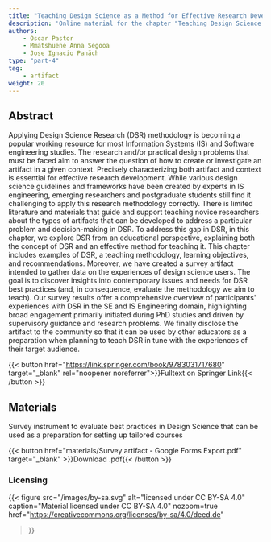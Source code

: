 ```yaml
---
title: "Teaching Design Science as a Method for Effective Research Development"
description: 'Online material for the chapter "Teaching Design Science as a Method for Effective Research Development"'
authors:
    - Oscar Pastor
    - Mmatshuene Anna Segooa
    - Jose Ignacio Panäch
type: "part-4"
tag: 
    - artifact
weight: 20
---
```


## Abstract

Applying Design Science Research (DSR) methodology is becoming a popular working resource for most Information Systems (IS) and Software engineering studies. The research and/or practical design problems that must be faced aim to answer the question of how to create or investigate an artifact in a given context. Precisely characterizing both artifact and context is essential for effective research development. While various design science guidelines and frameworks have been created by experts in IS engineering, emerging researchers and postgraduate students still find it challenging to apply this research methodology correctly. There is limited literature and materials that guide and support teaching novice researchers about the types of artifacts that can be developed to address a particular problem and decision-making in DSR. To address this gap in DSR, in this chapter, we explore DSR from an educational perspective, explaining both the concept of DSR and an effective method for teaching it. This chapter includes
examples of DSR, a teaching methodology, learning objectives, and recommendations. Moreover, we have created a survey artifact intended to gather data on the experiences of design science users. The goal is to discover insights into contemporary issues and needs for DSR best practices (and, in consequence, evaluate the methodology we aim to teach). Our survey results offer a comprehensive overview of participants' experiences with DSR in the SE and IS Engineering domain, highlighting broad engagement primarily initiated during PhD studies and driven by supervisory guidance and research problems. We finally disclose the artifact to the community so that it can be used by other educators as a preparation when planning to teach DSR in tune with the experiences of their target audience.

{{< button href="https://link.springer.com/book/9783031717680" target="_blank" rel="noopener noreferrer">}}Fulltext on Springer Link{{< /button >}}

## Materials

Survey instrument to evaluate best practices in Design Science that can be used as a preparation for setting up tailored courses

{{< button href="materials/Survey artifact - Google Forms Export.pdf" target="_blank" >}}Download .pdf{{< /button >}}

### Licensing

{{< figure
    src="/images/by-sa.svg"
    alt="licensed under CC BY-SA 4.0"
    caption="Material licensed under CC BY-SA 4.0"
    nozoom=true
    href="https://creativecommons.org/licenses/by-sa/4.0/deed.de"
>}}
